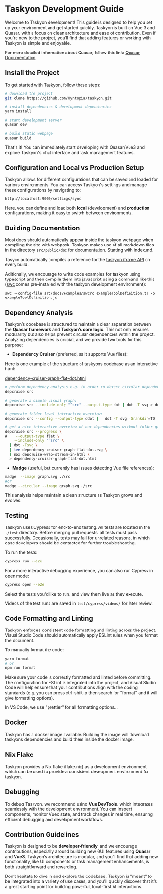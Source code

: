 # Taskyon Development Guide

Welcome to Taskyon development! This guide is designed to help you set up your environment and get started quickly. Taskyon is built on Vue 3 and Quasar, with a focus on clean architecture and ease of contribution. Even if you're new to the project, you'll find that adding features or working with Taskyon is simple and enjoyable.

For more detailed information about Quasar, follow this link: [Quasar Documentation](https://quasar.dev/)

## Install the Project

To get started with Taskyon, follow these steps:

```bash
# download the project
git clone https://github.com/Xyntopia/taskyon.git

# install dependencies & development dependencies
yarn install

# start development server
quasar dev

# build static webpage
quasar build
```

That's it! You can immediately start developing with Quasar/Vue3 and explore Taskyon's chat interface and task management features.

## Configuration and Local vs Production Setup

Taskyon allows for different configurations that can be saved and loaded for various environments. You can access Taskyon's settings and manage these configurations by navigating to:

```
http://localhost:9000/settings/sync
```

Here, you can define and load both **local** (development) and **production** configurations, making it easy to switch between environments.

## Building Documentation

Most docs should automatically appear inside the taskyon webpage when compiling the site with webpack. Taskyon
makes use of all markdown files in the directory `src/public/doc` for documentation. Starting with index.md.

Tasyon automatically compiles a reference for the [taskyon iframe API](https://rest.wiki/https://taskyon.space/docs/openapi-docs.yml) on every build.

Aditionally, we encourage to write code examples for taskyon using typescript
and then compile them into javascript using a command like this ([swc](https://swc.rs/) comes pre-installed with the
taskyon development environment):

```
swc --config-file src/docs/examples/swcrc exampleToolDefinition.ts -o exampleToolDefinition.js
```

## Dependency Analysis

Taskyon’s codebase is structured to maintain a clear separation between the **Quasar framework** and **Taskyon’s core logic**. This not only ensures modularity but also helps prevent circular dependencies within the project. Analyzing dependencies is crucial, and we provide two tools for this purpose:

- **Dependency Cruiser** (preferred, as it supports Vue files):

Here is one example of the structure of taskyons codebase as an interactive html:

[dependency-cruiser-graph-flat-dot.html](/docs/draft/dependency-cruiser-graph-flat-dot.html)

```bash
# perform dependency analysis e.g. in order to detect circular dependencies:
depcruise src

# generate a simple visual graph:
depcruise src --include-only "^src" --output-type dot | dot -T svg > dependency-graph.svg

# generate folder level interactive overview:
depcruise src --config --output-type ddot |   dot -T svg -Grankdir=TD |   tee dependency-cruiser-dir-graph.svg | depcruise-wrap-stream-in-html > dependency-cruiser-dir-graph.html

# get a nice interactive overview of our dependencies without folder groups
depcruise src --progress \
#    --output-type flat \
    --include-only "^src" \
  | dot -Tsvg \
  | tee dependency-cruiser-graph-flat-dot.svg \
  | npx depcruise-wrap-stream-in-html \
  > dependency-cruiser-graph-flat-dot.html
```

- **Madge** (useful, but currently has issues detecting Vue file references):

```bash
madge  --image graph.svg ./src
#or
madge --circular --image graph.svg ./src
```

This analysis helps maintain a clean structure as Taskyon grows and evolves.

## Testing

Taskyon uses Cypress for end-to-end testing. All tests are located in the `./test` directory. Before merging pull requests, all tests must pass successfully. Occasionally, tests may fail for unrelated reasons, in which case developers should be contacted for further troubleshooting.

To run the tests:

```bash
cypress run --e2e
```

For a more interactive debugging experience, you can also run Cypress in open mode:

```bash
cypress open --e2e
```

Select the tests you'd like to run, and view them live as they execute.

Videos of the test runs are saved in `test/cypress/videos/` for later review.

## Code Formatting and Linting

Taskyon enforces consistent code formatting and linting across the project. Visual Studio Code should automatically apply ESLint rules when you format the document.

To manually format the code:

```bash
yarn format
# or
npm run format
```

Make sure your code is correctly formatted and linted before committing. The configuration for ESLint is integrated into the project, and Visual Studio Code will help ensure that your contributions align with the coding standards (e.g. you can press
ctrl-shift-p then search for "format" and it will give formatting options).

In VS Code, we use "prettier" for all formatting options...

## Docker

Taskyon has a docker image available. Building the image will download taskyons dependencies and build them inside the docker image.

## Nix Flake

Taskyon provides a Nix flake (flake.nix) as a development environment which can be used to provide a consistent deveopment environment for taskyon.

## Debugging

To debug Taskyon, we recommend using **Vue DevTools**, which integrates seamlessly with the development environment. You can inspect components, monitor Vuex state, and track changes in real time, ensuring efficient debugging and development workflows.

## Contribution Guidelines

Taskyon is designed to be **developer-friendly**, and we encourage contributions, especially around building new GUI features using **Quasar** and **Vue3**. Taskyon’s architecture is modular, and you’ll find that adding new functionality, like UI components or task management enhancements, is both straightforward and rewarding.

Don’t hesitate to dive in and explore the codebase. Taskyon is "meant" to be integrated into a variety of use cases, and you'll quickly discover that it’s a great starting point for building powerful, local-first AI interactions.
